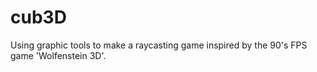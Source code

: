 # cub3D
Using graphic tools to make a raycasting game inspired by the 90's FPS game 'Wolfenstein 3D'.
